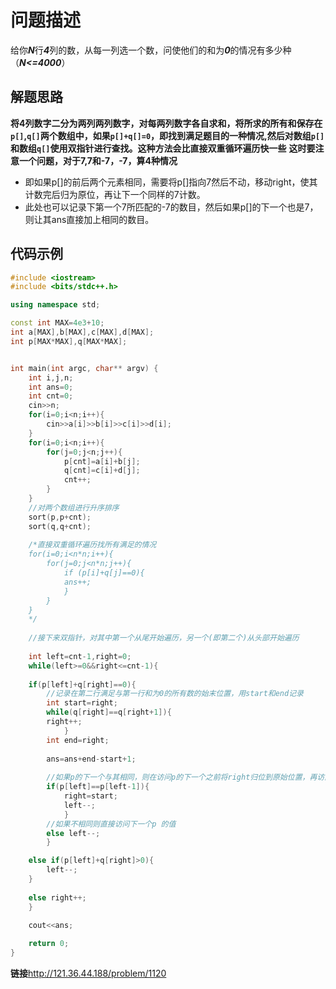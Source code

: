 # 问题描述
给你***N***行***4***列的数，从每一列选一个数，问使他们的和为***0***的情况有多少种 （***N<=4000***）
## 解题思路
**将4列数字二分为两列两列数字，对每两列数字各自求和，将所求的所有和保存在```p[]```,```q[]```两个数组中，如果```p[]+q[]=0```，即找到满足题目的一种情况,然后对数组```p[]```和数组```q[]```使用双指针进行查找。这种方法会比直接双重循环遍历快一些**
**这时要注意一个问题，对于7,7和-7，-7，算4种情况**
+ 即如果p[]的前后两个元素相同，需要将p[]指向7然后不动，移动right，使其计数完后归为原位，再让下一个同样的7计数。
+ 此处也可以记录下第一个7所匹配的-7的数目，然后如果p[]的下一个也是7，则让其ans直接加上相同的数目。

## 代码示例
```c++
#include <iostream>
#include <bits/stdc++.h>

using namespace std;

const int MAX=4e3+10;
int a[MAX],b[MAX],c[MAX],d[MAX];
int p[MAX*MAX],q[MAX*MAX];


int main(int argc, char** argv) {
	int i,j,n;
	int ans=0;
	int cnt=0;
	cin>>n;
	for(i=0;i<n;i++){
		cin>>a[i]>>b[i]>>c[i]>>d[i];
	}
	for(i=0;i<n;i++){
		for(j=0;j<n;j++){
			p[cnt]=a[i]+b[j];
			q[cnt]=c[i]+d[j];
			cnt++; 
		}
	}
	//对两个数组进行升序排序
	sort(p,p+cnt);
	sort(q,q+cnt);
	
	/*直接双重循环遍历找所有满足的情况 
	for(i=0;i<n*n;i++){
		for(j=0;j<n*n;j++){
			if (p[i]+q[j]==0){
			ans++;
			}
		}
	}
	*/
	
	//接下来双指针，对其中第一个从尾开始遍历，另一个(即第二个)从头部开始遍历
	
	int left=cnt-1,right=0;
	while(left>=0&&right<=cnt-1){
	
	if(p[left]+q[right]==0){
		//记录在第二行满足与第一行和为0的所有数的始末位置，用start和end记录 
		int start=right;
		while(q[right]==q[right+1]){
		right++;
			}
		int end=right;
		
		ans=ans+end-start+1;
		
		//如果p的下一个与其相同，则在访问p的下一个之前将right归位到原始位置，再访问下一个p 
		if(p[left]==p[left-1]){
			right=start;
			left--;
			}
		//如果不相同则直接访问下一个p 的值 
		else left--;	
		}

	else if(p[left]+q[right]>0){
		left--;
	}
	
	else right++;
	} 

	cout<<ans;
	
	return 0;
}
```

**链接**<http://121.36.44.188/problem/1120>
